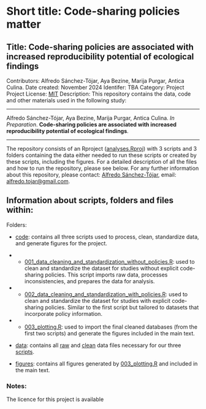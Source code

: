# **Short title**: Code-sharing policies matter
## **Title**: Code-sharing policies are associated with increased reproducibility potential of ecological findings
Contributors: Alfredo Sánchez-Tójar, Aya Bezine, Marija Purgar, Antica Culina.
Date created: November 2024
Identifer: TBA
Category: Project
Project License: [MIT](https://github.com/ASanchez-Tojar/code-sharing_policies_matter/tree/main?tab=MIT-1-ov-file)
Description: This repository contains the data, code and other materials used in the following study:

---

Alfredo Sánchez-Tójar, Aya Bezine, Marija Purgar, Antica Culina. *In Preparation*. **Code-sharing policies are associated with increased reproducibility potential of ecological findings**.

---

The repository consists of an Rproject ([analyses.Rproj](https://github.com/ASanchez-Tojar/code-sharing_policies_matter/blob/main/analyses.Rproj)) with 3 scripts and 3 folders containing the data either needed to run these scripts or created by these scripts, including the figures. For a detailed description of all the files and how to run the repository, please see below. For any further information about this repository, please contact: [Alfredo Sánchez-Tójar](https://scholar.google.co.uk/citations?hl=en&user=Sh-Rjq8AAAAJ&view_op=list_works&sortby=pubdate), email: alfredo.tojar@gmail.com. 


## Information about scripts, folders and files within:

Folders:
-	[code](https://github.com/ASanchez-Tojar/code-sharing_policies_matter/tree/main/code): contains all three scripts used to process, clean, standardize data, and generate figures for the project.
 - - [001_data_cleaning_and_standardization_without_policies.R](https://github.com/ASanchez-Tojar/code-sharing_policies_matter/blob/main/code/001_data_cleaning_and_standardization_without_policies.R): used to clean and standardize the dataset for studies without explicit code-sharing policies. This script imports raw data, processes inconsistencies, and prepares the data for analysis.
 - - [002_data_cleaning_and_standardization_with_policies.R](https://github.com/ASanchez-Tojar/code-sharing_policies_matter/blob/main/code/002_data_cleaning_and_standardization_with_policies.R): used to clean and standardize the dataset for studies with explicit code-sharing policies. Similar to the first script but tailored to datasets that incorporate policy information.
 - - [003_plotting.R](https://github.com/ASanchez-Tojar/code-sharing_policies_matter/blob/main/code/003_plotting.R): used to import the final cleaned databases (from the first two scripts) and generate the figures included in the main text. 

- [data](https://github.com/ASanchez-Tojar/code-sharing_policies_matter/tree/main/data): contains all [raw](https://github.com/ASanchez-Tojar/code-sharing_policies_matter/tree/main/data/raw_databases) and [clean](https://github.com/ASanchez-Tojar/code-sharing_policies_matter/tree/main/data/clean_databases) data files necessary for our three [scripts](https://github.com/ASanchez-Tojar/code-sharing_policies_matter/tree/main/code).
- [figures](https://github.com/ASanchez-Tojar/code-sharing_policies_matter/tree/main/figures): contains all figures generated by [003_plotting.R](https://github.com/ASanchez-Tojar/code-sharing_policies_matter/blob/main/code/003_plotting.R) and included in the main text.

### Notes:

The licence for this project is available 
